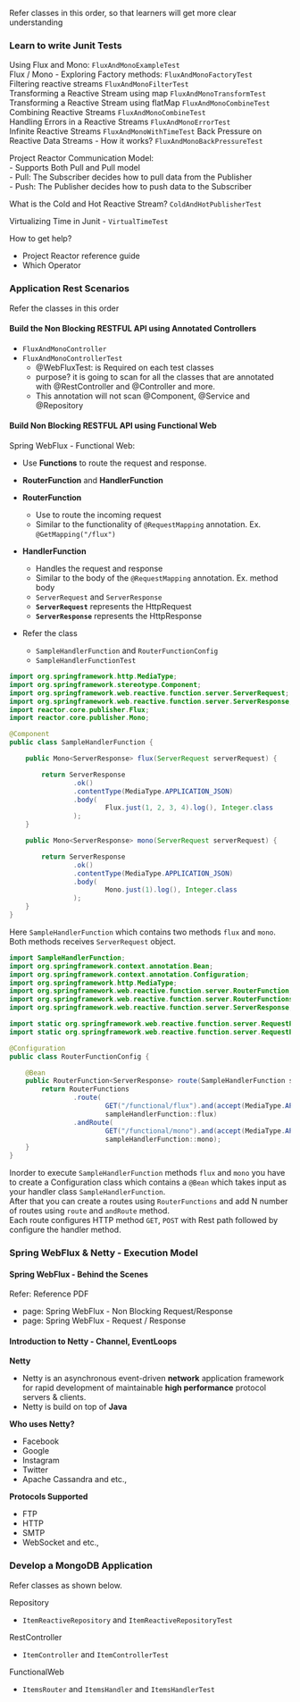 Refer classes in this order, so that learners will get more clear understanding

### Learn to write Junit Tests
Using Flux and Mono: `FluxAndMonoExampleTest`  
Flux / Mono - Exploring Factory methods: `FluxAndMonoFactoryTest`  
Filtering reactive streams `FluxAndMonoFilterTest`  
Transforming a Reactive Stream using map `FluxAndMonoTransformTest`  
Transforming a Reactive Stream using flatMap `FluxAndMonoCombineTest`  
Combining Reactive Streams `FluxAndMonoCombineTest`  
Handling Errors in a Reactive Streams `FluxAndMonoErrorTest`  
Infinite Reactive Streams `FluxAndMonoWithTimeTest`
Back Pressure on Reactive Data Streams - How it works? `FluxAndMonoBackPressureTest`  

Project Reactor Communication Model:  
    - Supports Both Pull and Pull model  
    - Pull: The Subscriber decides how to pull data from the Publisher  
    - Push: The Publisher decides how to push data to the Subscriber  

What is the Cold and Hot Reactive Stream? `ColdAndHotPublisherTest`  

Virtualizing Time in Junit - `VirtualTimeTest`

How to get help?
- Project Reactor reference guide
- Which Operator

### Application Rest Scenarios

Refer the classes in this order

#### Build the Non Blocking RESTFUL API using Annotated Controllers

* `FluxAndMonoController`  
* `FluxAndMonoControllerTest`  
    - @WebFluxTest: is Required on each test classes
    - purpose? it is going to scan for all the classes that are annotated with @RestController and @Controller and more.
    - This annotation will not scan @Component, @Service and @Repository
    
#### Build Non Blocking RESTFUL API using Functional Web

Spring WebFlux - Functional Web:  
* Use **Functions** to route the request and response.  
* **RouterFunction** and **HandlerFunction**  
* **RouterFunction**  
    * Use to route the incoming request  
    * Similar to the functionality of `@RequestMapping` annotation. Ex. `@GetMapping("/flux")`  
* **HandlerFunction**  
    * Handles the request and response  
    * Similar to the body of the `@RequestMapping` annotation. Ex. method body  
    * `ServerRequest` and `ServerResponse`  
    * **`ServerRequest`** represents the HttpRequest  
    * **`ServerResponse`** represents the HttpResponse  
    
* Refer the class  
    * `SampleHandlerFunction` and `RouterFunctionConfig`
    * `SampleHandlerFunctionTest`

```java
import org.springframework.http.MediaType;
import org.springframework.stereotype.Component;
import org.springframework.web.reactive.function.server.ServerRequest;
import org.springframework.web.reactive.function.server.ServerResponse;
import reactor.core.publisher.Flux;
import reactor.core.publisher.Mono;

@Component
public class SampleHandlerFunction {

    public Mono<ServerResponse> flux(ServerRequest serverRequest) {

        return ServerResponse
                .ok()
                .contentType(MediaType.APPLICATION_JSON)
                .body(
                        Flux.just(1, 2, 3, 4).log(), Integer.class
                );
    }

    public Mono<ServerResponse> mono(ServerRequest serverRequest) {

        return ServerResponse
                .ok()
                .contentType(MediaType.APPLICATION_JSON)
                .body(
                        Mono.just(1).log(), Integer.class
                );
    }
}
```

Here `SampleHandlerFunction` which contains two methods `flux` and `mono`. Both methods receives `ServerRequest` object.

```java
import SampleHandlerFunction;
import org.springframework.context.annotation.Bean;
import org.springframework.context.annotation.Configuration;
import org.springframework.http.MediaType;
import org.springframework.web.reactive.function.server.RouterFunction;
import org.springframework.web.reactive.function.server.RouterFunctions;
import org.springframework.web.reactive.function.server.ServerResponse;

import static org.springframework.web.reactive.function.server.RequestPredicates.GET;
import static org.springframework.web.reactive.function.server.RequestPredicates.accept;

@Configuration
public class RouterFunctionConfig {

    @Bean
    public RouterFunction<ServerResponse> route(SampleHandlerFunction sampleHandlerFunction) {
        return RouterFunctions
                .route(
                        GET("/functional/flux").and(accept(MediaType.APPLICATION_JSON)),
                        sampleHandlerFunction::flux)
                .andRoute(
                        GET("/functional/mono").and(accept(MediaType.APPLICATION_JSON)),
                        sampleHandlerFunction::mono);
    }
}
```

Inorder to execute `SampleHandlerFunction` methods `flux` and `mono` you have to create a Configuration class which contains a 
`@Bean` which takes input as your handler class `SampleHandlerFunction`.  
After that you can create a routes using `RouterFunctions` and add N number of routes using `route` and `andRoute` method.  
Each route configures HTTP method `GET`, `POST` with Rest path followed by configure the handler method.

### Spring WebFlux & Netty - Execution Model

#### Spring WebFlux - Behind the Scenes
Refer: Reference PDF 
- page: Spring WebFlux - Non Blocking Request/Response
- page: Spring WebFlux - Request / Response

#### Introduction to Netty - Channel, EventLoops

**Netty**  
* Netty is an asynchronous event-driven **network** application framework for rapid development of maintainable **high performance** 
protocol servers & clients.  
* Netty is build on top of **Java**  

**Who uses Netty?**  
* Facebook
* Google
* Instagram
* Twitter
* Apache Cassandra and etc.,

**Protocols Supported**
* FTP  
* HTTP  
* SMTP  
* WebSocket and etc.,  

### Develop a MongoDB Application

Refer classes as shown below. 

Repository 
* `ItemReactiveRepository` and `ItemReactiveRepositoryTest`  

RestController
* `ItemController` and `ItemControllerTest`  

FunctionalWeb
* `ItemsRouter` and `ItemsHandler` and `ItemsHandlerTest`
